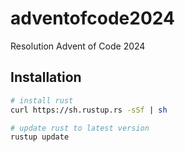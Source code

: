 # adventofcode2024
Resolution Advent of Code 2024


## Installation
```bash
# install rust
curl https://sh.rustup.rs -sSf | sh

# update rust to latest version
rustup update
```
